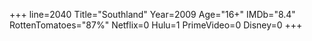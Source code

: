 +++
line=2040
Title="Southland"
Year=2009
Age="16+"
IMDb="8.4"
RottenTomatoes="87%"
Netflix=0
Hulu=1
PrimeVideo=0
Disney=0
+++

